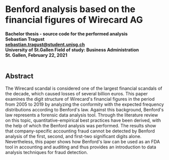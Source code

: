 # Benford analysis based on the financial figures of Wirecard AG

<b>Bachelor thesis - source code for the performed analysis<br>
Sebastian Tragust <br>
sebastian.tragust@student.unisg.ch <br>
University of St.Gallen
Field of study: Business Administration <br>
St. Gallen, February 22, 2021</b> <br>
<br>

##	Abstract
The Wirecard scandal is considered one of the largest financial scandals of the decade, which caused losses of several billion euros. This paper examines the digit structure of Wirecard's financial figures in the period from 2005 to 2019 by analyzing the conformity with the expected frequency distributions according to Benford's law. Against this background, Benford's law represents a forensic data analysis tool. Through the literature review on this topic, quantitative-empirical best practices have been derived, with the help of which the Benford analysis was performed. The results show that company-specific accounting fraud cannot be detected by Benford analysis of the first, second, and first-two significant digits alone. Nevertheless, this paper shows how Benford's law can be used as an FDA tool in accounting and auditing and thus provides an introduction to data analysis techniques for fraud detection.

